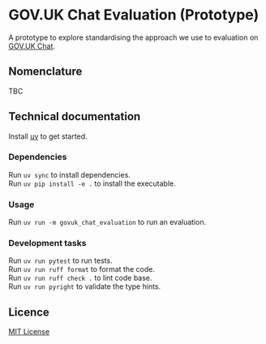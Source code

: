 # GOV.UK Chat Evaluation (Prototype)

A prototype to explore standardising the approach we use to evaluation on [GOV.UK Chat](https://github.com/alphagov/govuk-chat).

## Nomenclature

TBC

## Technical documentation

Install [uv](https://docs.astral.sh/uv/) to get started.

### Dependencies

Run `uv sync` to install dependencies.  
Run `uv pip install -e .` to install the executable.

### Usage

Run `uv run -m govuk_chat_evaluation` to run an evaluation.

### Development tasks

Run `uv run pytest` to run tests.  
Run `uv run ruff format` to format the code.  
Run `uv run ruff check .` to lint code base.  
Run `uv run pyright` to validate the type hints.

## Licence

[MIT License](LICENCE)
